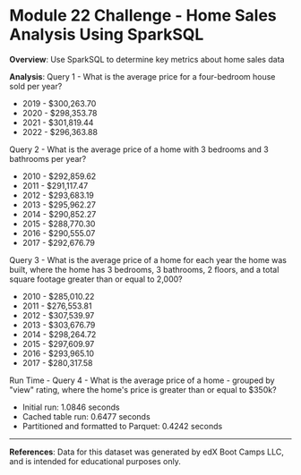 # Module 22 Challenge - Home Sales Analysis Using SparkSQL

**Overview**: Use SparkSQL to determine key metrics about home sales data


**Analysis**:
Query 1 - What is the average price for a four-bedroom house sold per year?

* 2019 - $300,263.70
* 2020 - $298,353.78
* 2021 - $301,819.44
* 2022 - $296,363.88

Query 2 - What is the average price of a home with 3 bedrooms and 3 bathrooms per year?

* 2010 - $292,859.62
* 2011 - $291,117.47
* 2012 - $293,683.19
* 2013 - $295,962.27
* 2014 - $290,852.27
* 2015 - $288,770.30
* 2016 - $290,555.07
* 2017 - $292,676.79

Query 3 - What is the average price of a home for each year the home was built, where the home has 3 bedrooms, 3 bathrooms, 2 floors, and a total square footage greater than or equal to 2,000?

* 2010 - $285,010.22
* 2011 - $276,553.81
* 2012 - $307,539.97
* 2013 - $303,676.79
* 2014 - $298,264.72
* 2015 - $297,609.97
* 2016 - $293,965.10
* 2017 - $280,317.58

Run Time - Query 4 - What is the average price of a home - grouped by "view" rating, where the home's price is greater than or equal to $350k?

* Initial run: 1.0846 seconds
* Cached table run: 0.6477 seconds
* Partitioned and formatted to Parquet: 0.4242 seconds


---

**References**:
Data for this dataset was generated by edX Boot Camps LLC, and is intended for educational purposes only.
